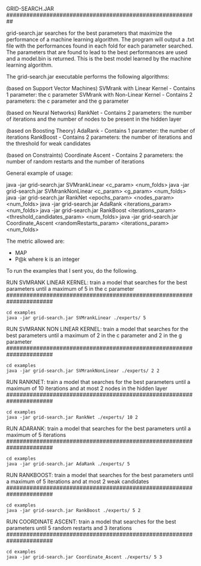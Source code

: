 GRID-SEARCH.JAR
##########################################################

grid-search.jar searches for the best parameters that maximize the performance of a machine learning algorithm. 
The program will output a .txt file with the performances found in each fold for each parameter searched.
The parameters that are found to lead to the best performances are used and a model.bin is returned. This is the best model
learned by the machine learning algorithm.

The grid-search.jar executable performs the following algorithms:

(based on Support Vector Machines)
SVMrank with Linear Kernel - Contains 1 parameter: the c parameter
SVMrank with Non-Linear Kernel - Contains 2 parameters: the c parameter and the g parameter

(based on Neural Networks)
RankNet - Contains 2 parameters: the number of iterations and the number of nodes to be present in the hidden layer

(based on Boosting Theory)
AdaRank - Contains 1 parameter: the number of iterations
RankBoost - Contains 2 parameters: the number of iterations and the threshold for weak candidates

(based on Constraints)
Coordinate Ascent - Contains 2 parameters: the number of random restarts and the number of iterations
 
General example of usage:

java -jar grid-search.jar SVMrankLinear <path> <c_param> <metric> <num_folds>
java -jar grid-search.jar SVMrankNonLinear <path> <c_param> <g_param> <metric> <num_folds>
java -jar grid-search.jar RankNet <path> <epochs_param> <nodes_param> <metric> <num_folds>
java -jar grid-search.jar AdaRank <path> <iterations_param> <metric> <num_folds>
java -jar grid-search.jar RankBoost <path> <iterations_param> <threshold_candidates_param> <metric> <num_folds>
java -jar grid-search.jar Coordinate_Ascent <path> <randomRestarts_param> <iterations_param> <metric> <num_folds>

The metric allowed are:
- MAP
- P@k where k is an integer

To run the examples that I sent you, do the following.

RUN SVMRANK LINEAR KERNEL: train a model that searches for the best parameters until a maximum of 5 in the c parameter
######################################################################

	cd examples
 	java -jar grid-search.jar SVMrankLinear ./experts/ 5 

RUN SVMRANK NON LINEAR KERNEL: train a model that searches for the best parameters until a maximum of 2 in the c parameter and 2 in the g parameter
######################################################################

	cd examples
 	java -jar grid-search.jar SVMrankNonLinear ./experts/ 2 2

RUN RANKNET: train a model that searches for the best parameters until a maximum of 10 iterations and at most 2 nodes in the hidden layer
######################################################################

	cd examples
	java -jar grid-search.jar RankNet ./experts/ 10 2

RUN ADARANK: train a model that searches for the best parameters until a maximum of 5 iterations
######################################################################

	cd examples
	java -jar grid-search.jar AdaRank ./experts/ 5

RUN RANKBOOST: train a model that searches for the best parameters until a maximum of 5 iterations and at most 2 weak candidates 
######################################################################

	cd examples
	java -jar grid-search.jar RankBoost ./experts/ 5 2

RUN COORDINATE ASCENT: train a model that searches for the best parameters until 5 random restarts and 3 iterations
######################################################################

	cd examples
	java -jar grid-search.jar Coordinate_Ascent ./experts/ 5 3


